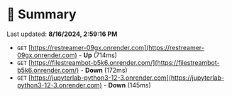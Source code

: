 # 📖 Summary
Last updated: **8/16/2024, 2:59:16 PM**

- `GET` [https://restreamer-09gx.onrender.com](https://restreamer-09gx.onrender.com) - **Up** (714ms)
- `GET` [https://filestreambot-b5k6.onrender.com/](https://filestreambot-b5k6.onrender.com/) - **Down** (172ms)
- `GET` [https://jupyterlab-python3-12-3.onrender.com](https://jupyterlab-python3-12-3.onrender.com) - **Down** (145ms)
